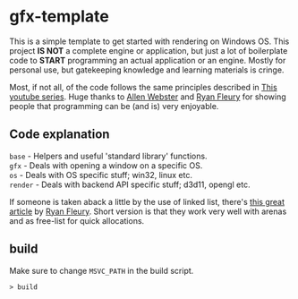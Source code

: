 # gfx-template

This is a simple template to get started with rendering on Windows OS. This project **IS NOT** a complete engine or application, but just a lot of boilerplate code to **START** programming an actual application or an engine. Mostly for personal use, but gatekeeping knowledge and learning materials is cringe.

Most, if not all, of the code follows the same principles described in [This youtube series](https://www.youtube.com/playlist?list=PLT6InxK-XQvNKhnBT_nYydBfR9xpfV0XY). Huge thanks to [Allen Webster](https://twitter.com/AllenWebster4th) and [Ryan Fleury](https://twitter.com/ryanjfleury) for showing people that programming can be (and is) very enjoyable.

## Code explanation

`base` - Helpers and useful 'standard library' functions.  
`gfx` - Deals with opening a window on a specific OS.  
`os` - Deals with OS specific stuff; win32, linux etc.  
`render` - Deals with backend API specific stuff; d3d11, opengl etc.

If someone is taken aback a little by the use of linked list, there's [this great article](https://www.rfleury.com/p/in-defense-of-linked-lists) by [Ryan Fleury](https://twitter.com/ryanjfleury). Short version is that they work very well with arenas and as free-list for quick allocations.

## build

Make sure to change `MSVC_PATH` in the build script.

```console
> build
```
